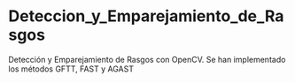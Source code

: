 # Deteccion_y_Emparejamiento_de_Rasgos
Detección y Emparejamiento de Rasgos con OpenCV.
Se han implementado los métodos GFTT, FAST y AGAST
